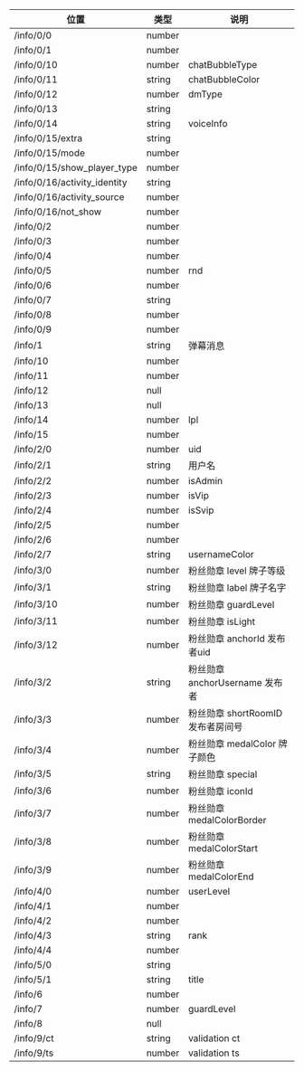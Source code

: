 | 位置                           | 类型     | 说明                    |
|------------------------------|--------|-----------------------|
| /info/0/0                    | number |                       |
| /info/0/1                    | number |                       |
| /info/0/10                   | number | chatBubbleType        |
| /info/0/11                   | string | chatBubbleColor       |
| /info/0/12                   | number | dmType                |
| /info/0/13                   | string |                       |
| /info/0/14                   | string | voiceInfo             |
| /info/0/15/extra             | string |                       |
| /info/0/15/mode              | number |                       |
| /info/0/15/show_player_type  | number |                       |
| /info/0/16/activity_identity | string |                       |
| /info/0/16/activity_source   | number |                       |
| /info/0/16/not_show          | number |                       |
| /info/0/2                    | number |                       |
| /info/0/3                    | number |                       |
| /info/0/4                    | number |                       |
| /info/0/5                    | number | rnd                   |
| /info/0/6                    | number |                       |
| /info/0/7                    | string |                       |
| /info/0/8                    | number |                       |
| /info/0/9                    | number |                       |
| /info/1                      | string | 弹幕消息                  |
| /info/10                     | number |                       |
| /info/11                     | number |                       |
| /info/12                     | null   |                       |
| /info/13                     | null   |                       |
| /info/14                     | number | lpl                   |
| /info/15                     | number |                       |
| /info/2/0                    | number | uid                   |
| /info/2/1                    | string | 用户名                   |
| /info/2/2                    | number | isAdmin               |
| /info/2/3                    | number | 	isVip                |
| /info/2/4                    | number | isSvip                |
| /info/2/5                    | number |                       |
| /info/2/6                    | number |                       |
| /info/2/7                    | string | usernameColor         |
| /info/3/0                    | number | 粉丝勋章 level 牌子等级          |
| /info/3/1                    | string | 粉丝勋章 label 牌子名字          |
| /info/3/10                   | number | 粉丝勋章 guardLevel             |
| /info/3/11                   | number | 粉丝勋章 isLight                |
| /info/3/12                   | number | 粉丝勋章 anchorId 发布者uid      |
| /info/3/2                    | string | 粉丝勋章 anchorUsername 发布者   |
| /info/3/3                    | number | 粉丝勋章 shortRoomID 发布者房间号 |
| /info/3/4                    | number | 粉丝勋章 medalColor 牌子颜色     |
| /info/3/5                    | string | 粉丝勋章 special          |
| /info/3/6                    | number | 粉丝勋章 iconId           |
| /info/3/7                    | number | 粉丝勋章 medalColorBorder |
| /info/3/8                    | number | 粉丝勋章 medalColorStart  |
| /info/3/9                    | number | 粉丝勋章 medalColorEnd    |
| /info/4/0                    | number | userLevel             |
| /info/4/1                    | number |                       |
| /info/4/2                    | number |                       |
| /info/4/3                    | string | rank                  |
| /info/4/4                    | number |                       |
| /info/5/0                    | string |                       |
| /info/5/1                    | string | 	title                |
| /info/6                      | number |                       |
| /info/7                      | number | guardLevel            |
| /info/8                      | null   |                       |
| /info/9/ct                   | string | 	validation ct        |
| /info/9/ts                   | number | validation ts         |


